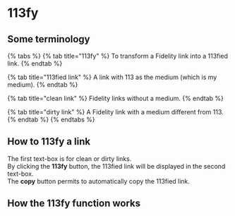 # 113fy

## Some terminology

{% tabs %}
{% tab title="113fy" %}
To transform a Fidelity link into a 113fied link.
{% endtab %}

{% tab title="113fied link" %}
A link with 113 as the medium \(which is my medium\).
{% endtab %}

{% tab title="clean link" %}
Fidelity links without a medium.
{% endtab %}

{% tab title="dirty link" %}
A Fidelity link with a medium different from 113.
{% endtab %}
{% endtabs %}

## How to 113fy a link

The first text-box is for clean or dirty links.   
By clicking the **113fy** button, the 113fied link will be displayed in the second text-box.   
The **copy** button permits to automatically copy the 113fied link.

## How the 113fy function works

